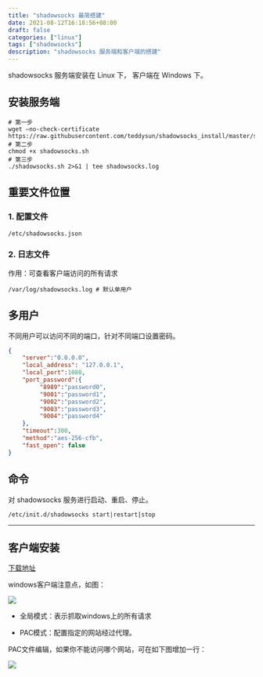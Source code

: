 ```yaml
---
title: "shadowsocks 最简搭建"
date: 2021-08-12T16:18:56+08:00
draft: false
categories: ["linux"]
tags: ["shadowsocks"]
description: "shadowsocks 服务端和客户端的搭建"
---
```


shadowsocks 服务端安装在 Linux 下， 客户端在 Windows 下。

## 安装服务端

```shell
# 第一步
wget –no-check-certificate https://raw.githubusercontent.com/teddysun/shadowsocks_install/master/shadowsocks.sh
# 第二步
chmod +x shadowsocks.sh
# 第三步
./shadowsocks.sh 2>&1 | tee shadowsocks.log
```

## 重要文件位置

### 1. 配置文件
```
/etc/shadowsocks.json
```

### 2. 日志文件
作用：可查看客户端访问的所有请求

```
/var/log/shadowsocks.log # 默认单用户
```

## 多用户
不同用户可以访问不同的端口，针对不同端口设置密码。
```json
{
    "server":"0.0.0.0",
    "local_address": "127.0.0.1",
    "local_port":1080,
    "port_password":{
         "8989":"password0",
         "9001":"password1",
         "9002":"password2",
         "9003":"password3",
         "9004":"password4"
    },
    "timeout":300,
    "method":"aes-256-cfb",
    "fast_open": false
}
```

 
## 命令
对 shadowsocks 服务进行启动、重启、停止。
```
/etc/init.d/shadowsocks start|restart|stop
```

***
## 客户端安装
[下载地址](https://github.91chifun.workers.dev/https://github.com//shadowsocks/shadowsocks-windows/releases/download/4.2.1.0/Shadowsocks-4.2.1.0.zip)

windows客户端注意点，如图：

![](../images/ss1.png)

* 全局模式：表示抓取windows上的所有请求

* PAC模式：配置指定的网站经过代理。

PAC文件编辑，如果你不能访问哪个网站，可在如下图增加一行：

![](../images/ss2.png)